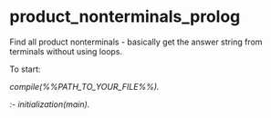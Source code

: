 # product_nonterminals_prolog

Find all product nonterminals - basically get the answer string from terminals without using loops.

To start: 

*compile(%%PATH_TO_YOUR_FILE%%).*

*:- initialization(main).*
